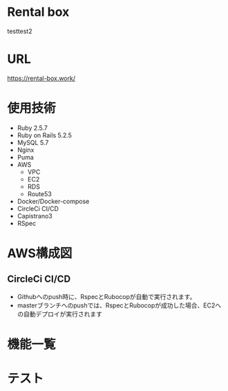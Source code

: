 # Rental box

testtest2

# URL
https://rental-box.work/

# 使用技術
- Ruby 2.5.7
- Ruby on Rails 5.2.5
- MySQL 5.7
- Nginx
- Puma
- AWS
  - VPC
  - EC2
  - RDS
  - Route53
- Docker/Docker-compose
- CircleCi CI/CD
- Capistrano3
- RSpec

# AWS構成図

## CircleCi CI/CD
- Githubへのpush時に、RspecとRubocopが自動で実行されます。
- masterブランチへのpushでは、RspecとRubocopが成功した場合、EC2への自動デプロイが実行されます

# 機能一覧

# テスト